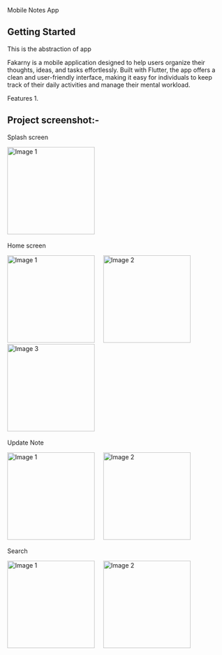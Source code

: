 Mobile Notes App

## Getting Started
This is the abstraction of app

Fakarny is a mobile application designed to help users organize their thoughts, ideas, and tasks effortlessly. Built with Flutter, the app offers a clean and user-friendly interface, making it easy for individuals to keep track of their daily activities and manage their mental workload.

Features
1. 

## Project screenshot:-
Splash screen

<p align="start">
  <img src="https://github.com/user-attachments/assets/917af0a7-ab60-4a7b-b008-e3a46b651abc" alt="Image 1" width="200"/>
  &nbsp;&nbsp;&nbsp;
</p>
Home screen

<p align="start">
  <img src="https://github.com/user-attachments/assets/0505871c-25f0-4793-b78e-9f9aa88b7774" alt="Image 1" width="200"/>
  &nbsp;&nbsp;&nbsp;
  <img src="https://github.com/user-attachments/assets/31c15984-16c9-4443-87e8-9776c8093108" alt="Image 2" width="200"/>
  &nbsp;&nbsp;&nbsp;
  <img src="https://github.com/user-attachments/assets/9ed002cc-a657-4bba-adef-b2eda68b2c19" alt="Image 3" width="200"/>
  &nbsp;&nbsp;&nbsp;
</p>
Update Note

<p align="start">
  <img src="https://github.com/user-attachments/assets/63d7fb35-2802-43d5-a5fb-0ad5bbce52e9" alt="Image 1" width="200"/>
  &nbsp;&nbsp;&nbsp;
  <img src="https://github.com/user-attachments/assets/376ea326-d635-4db1-8c85-65f3ce50e32a" alt="Image 2" width="200"/>
  &nbsp;&nbsp;&nbsp;
</p>
Search

<p align="start">
  <img src="https://github.com/user-attachments/assets/149e51fd-9c39-4dfa-a783-bfc16989c5ce" alt="Image 1" width="200"/>
  &nbsp;&nbsp;&nbsp;
  <img src="https://github.com/user-attachments/assets/360d0f43-410a-4af6-8216-d5fa943a03eb" alt="Image 2" width="200"/>
  &nbsp;&nbsp;&nbsp;
</p>












